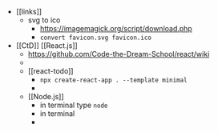 - [[links]]
	- svg to ico
		- https://imagemagick.org/script/download.php
		- `convert favicon.svg favicon.ico`
- [[CtD]] [[React.js]]
	- https://github.com/Code-the-Dream-School/react/wiki
	-
	- [[react-todo]]
		- `npx create-react-app . --template minimal`
		-
	- [[Node.js]]
		- in terminal type `node`
		- in terminal
		-